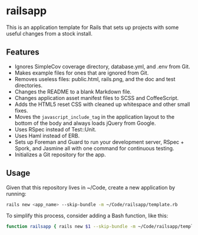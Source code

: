 # railsapp

This is an application template for Rails that sets up projects with some useful changes from a stock install.

## Features

* Ignores SimpleCov coverage directory, database.yml, and .env from Git.
* Makes example files for ones that are ignored from Git.
* Removes useless files: public.html, rails.png, and the doc and test directories.
* Changes the README to a blank Markdown file.
* Changes application asset manifest files to SCSS and CoffeeScript.
* Adds the HTML5 reset CSS with cleaned up whitespace and other small fixes.
* Moves the `javascript_include_tag` in the application layout to the bottom of the body and always loads jQuery from Google.
* Uses RSpec instead of Test::Unit.
* Uses Haml instead of ERB.
* Sets up Foreman and Guard to run your development server, RSpec + Spork, and Jasmine all with one command for continuous testing.
* Initializes a Git repository for the app.

## Usage

Given that this repository lives in ~/Code, create a new application by running:

```bash
rails new <app_name> --skip-bundle -m ~/Code/railsapp/template.rb
```

To simplify this process, consider adding a Bash function, like this:

```bash
function railsapp { rails new $1 --skip-bundle -m ~/Code/railsapp/template.rb; }
```
